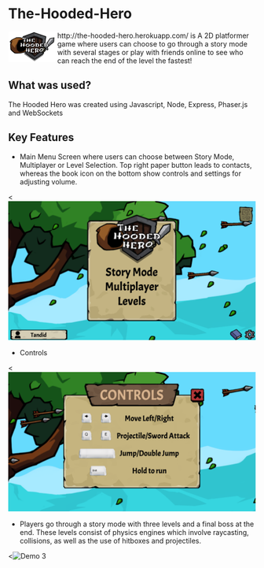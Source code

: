 # The-Hooded-Hero

<img align="left" src="https://github.com/Tandid/The-Hooded-Hero/blob/main/public/assets/logo2.png" width=100px>
http://the-hooded-hero.herokuapp.com/ is A 2D platformer game where users can choose to go through a story mode with several stages or play with friends online to see who can reach the end of the level the fastest!
<br/>

## What was used?

The Hooded Hero was created using Javascript, Node, Express, Phaser.js and WebSockets

## Key Features

- Main Menu Screen where users can choose between Story Mode, Multiplayer or Level Selection. Top right paper button leads to contacts, whereas the book icon on the bottom show controls and settings for adjusting volume.

<![Demo 1](https://github.com/Tandid/the-hooded-hero/blob/main/public/assets/main_menu.png)

- Controls

<![Demo 2](https://github.com/Tandid/the-hooded-hero/blob/main/public/assets/controls.png)

- Players go through a story mode with three levels and a final boss at the end. These levels consist of physics engines which involve raycasting, collisions, as well as the use of hitboxes and projectiles.

<![Demo 3](https://github.com/Tandid/the-hooded-hero/blob/main/public/assets/hoodedhero.gif)
